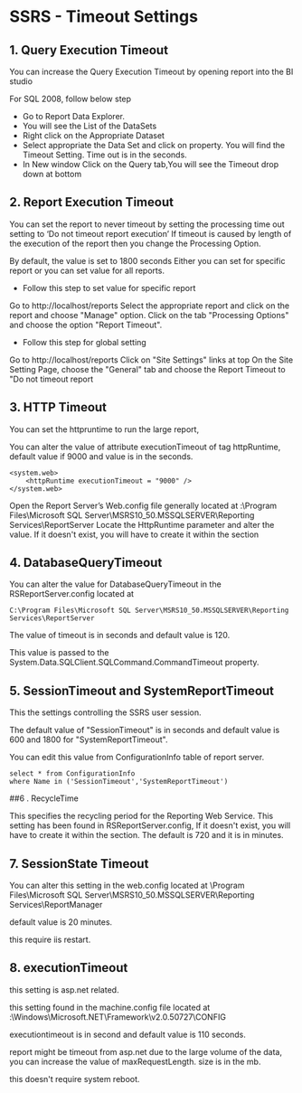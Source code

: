 # SSRS - Timeout Settings
## 1. Query Execution Timeout

You can increase the Query Execution Timeout by opening report into the BI studio

For SQL 2008, follow below step

* Go to Report Data Explorer.
* You will see the List of the DataSets
* Right click on the Appropriate Dataset
* Select appropriate the Data Set and click on property. You will find the Timeout Setting. Time out is in the seconds.
* In New window Click on the Query tab,You will see the Timeout drop down at bottom

## 2. Report Execution Timeout

You can set the report to never timeout by setting the processing time out setting to  ‘Do not timeout report execution’
If timeout is caused by length of the execution of the report then you change the Processing Option.

By default, the value is set to 1800 seconds
Either you can set for specific report or you can  set value for all reports.

* Follow this step to set value for specific report

Go to http://localhost/reports
Select the appropriate report and click on the report and choose "Manage" option.
Click on the tab "Processing Options" and choose the option "Report Timeout".

* Follow this step for global setting

Go to http://localhost/reports
Click on "Site Settings" links at top
On the Site Setting Page, choose the "General" tab and choose the Report Timeout to "Do not timeout report

## 3. HTTP Timeout

You can set the httpruntime to run the large report,

You can alter the value of attribute executionTimeout  of tag httpRuntime, default value if 9000 and value is in the seconds.
```
<system.web>
    <httpRuntime executionTimeout = "9000" />
</system.web>
```
Open the Report Server’s Web.config file generally located at <Drive>:\Program Files\Microsoft SQL Server\MSRS10_50.MSSQLSERVER\Reporting Services\ReportServer
Locate the HttpRuntime parameter and alter the value. If it doesn't exist, you will have to create it within the section

## 4. DatabaseQueryTimeout

You can alter the value for DatabaseQueryTimeout in the RSReportServer.config located at
```
C:\Program Files\Microsoft SQL Server\MSRS10_50.MSSQLSERVER\Reporting Services\ReportServer
```

The value of timeout is in seconds and default value is 120.

This value is passed to the System.Data.SQLClient.SQLCommand.CommandTimeout property.

## 5. SessionTimeout and SystemReportTimeout

This the settings controlling the SSRS user session.

The default value of "SessionTimeout" is in seconds and default value is 600 and 1800 for "SystemReportTimeout".

You can edit this value from ConfigurationInfo  table of report server.
```
select * from ConfigurationInfo
where Name in ('SessionTimeout','SystemReportTimeout')
```

##6 . RecycleTime

This specifies the recycling period for the Reporting Web Service.
This setting has been found in RSReportServer.config, If it doesn't exist, you will have to create it within the section.
The default is 720 and it is in minutes.
 

## 7. SessionState Timeout

You can alter this setting in the web.config located at <Drive>\Program Files\Microsoft SQL Server\MSRS10_50.MSSQLSERVER\Reporting Services\ReportManager

default value is 20 minutes.

this require iis restart.

## 8. executionTimeout

this setting is asp.net related.

this setting found in the machine.config file located at <Drive>:\Windows\Microsoft.NET\Framework\v2.0.50727\CONFIG

<httpRuntime executionTimeout = "1800" maxRequestLength = "4096" >

executiontimeout is in second and default value is 110 seconds.

report might be timeout from asp.net due to the large volume of the data, you can increase the value of maxRequestLength. size is in the mb.

this doesn't require system reboot.